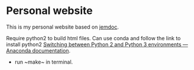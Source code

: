 # Personal website

This is my personal website based on <A href="http://jemdoc.jaboc.net/">jemdoc</A>.

Require python2 to build html files. Can use conda and follow the link to install python2 <A href="https://docs.anaconda.com/anaconda/user-guide/tasks/switch-environment/">Switching between Python 2 and Python 3 environments — Anaconda documentation</A>. 

- run ~make~ in terminal.

